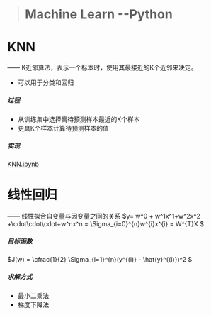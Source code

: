 > # Machine Learn	--Python 



# KNN

—— K近邻算法，表示一个标本时，使用其最接近的K个近邻来决定。

- 可以用于分类和回归

##### 过程

- 从训练集中选择离待预测样本最近的K个样本
- 更具K个样本计算待预测样本的值

##### 实现

[KNN.ipynb](https://github.com/Chenpeel/Code_Learning/blob/master/Python/jupyter/KNN.ipynb)



# 线性回归

—— 线性拟合自变量与因变量之间的关系 $y= w^0 + w^1x^1+w^2x^2 +\cdot\cdot\cdot+w^nx^n = \Sigma_{i=0}^{n}w^{i}x^{i} = W^{T}X $

##### 目标函数

$J(w) = \cfrac{1}{2} \Sigma_{i=1}^{n}(y^{(i)} - \hat{y}^{(i)})^2 $

##### 求解方式

- 最小二乘法
- 梯度下降法


